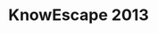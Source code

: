 ---
dateStart: 2013-11-18
dateEnd: 2013-11-20
title: "KnowEscape 2013"
venue: "Aalto University"
organizer: Andrea Scharnhorst
credit: "Places & Spaces"
city: Espoo
state:
country: Finland
pdfLink: 20131118-knowescape-aalto.pdf
venueImages:
 - sm: image01.sm.jpg
   lg: image01.lg.jpg
 - sm: image02.sm.jpg
   lg: image02.lg.jpg
---